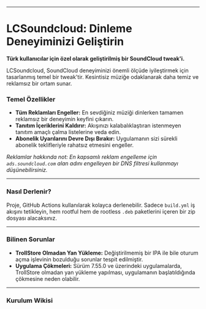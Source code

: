-----

# LCSoundcloud: Dinleme Deneyiminizi Geliştirin

**Türk kullanıcılar için özel olarak geliştirilmiş bir SoundCloud tweak'i.**

LCSoundcloud, SoundCloud deneyiminizi önemli ölçüde iyileştirmek için tasarlanmış temel bir tweak'tir. Kesintisiz müziğe odaklanarak daha temiz ve reklamsız bir ortam sunar.

### Temel Özellikler

  - **Tüm Reklamları Engeller:** En sevdiğiniz müziği dinlerken tamamen reklamsız bir deneyimin keyfini çıkarın.
  - **Tanıtım İçeriklerini Kaldırır:** Akışınızı kalabalıklaştıran istenmeyen tanıtım amaçlı çalma listelerine veda edin.
  - **Abonelik Uyarılarını Devre Dışı Bırakır:** Uygulamanın sizi sürekli abonelik teklifleriyle rahatsız etmesini engeller.

*Reklamlar hakkında not: En kapsamlı reklam engelleme için `ads.soundcloud.com` alan adını engelleyen bir DNS filtresi kullanmayı düşünebilirsiniz.*

-----

### Nasıl Derlenir?

Proje, GitHub Actions kullanılarak kolayca derlenebilir. Sadece `build.yml` iş akışını tetikleyin, hem rootful hem de rootless `.deb` paketlerini içeren bir zip dosyası alacaksınız.

-----

### Bilinen Sorunlar

  - **TrollStore Olmadan Yan Yükleme:** Değiştirilmemiş bir IPA ile bile oturum açma işlevinin bozulduğu sorunlar tespit edilmiştir.
  - **Uygulama Çökmeleri:** Sürüm 7.55.0 ve üzerindeki uygulamalarda, TrollStore olmadan yan yükleme yapılması, uygulamanın başlatıldığında çökmesine neden olabilir.

-----

### Kurulum Wikisi
 
 
